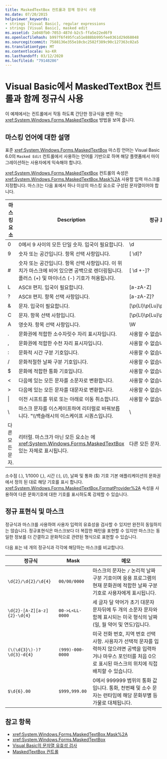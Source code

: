 ```yaml
---
title: MaskedTextBox 컨트롤과 함께 정규식 사용
ms.date: 07/20/2015
helpviewer_keywords:
- strings [Visual Basic], regular expressions
- strings [Visual Basic], masked edit
ms.assetid: 2a048fb0-7053-487d-b2c5-ffa5e22ed6f9
ms.openlocfilehash: b997f6f495fca51e888bb995fee0361d29d68048
ms.sourcegitcommit: 7588136e355e10cbc2582f389c90c127363c02a5
ms.translationtype: MT
ms.contentlocale: ko-KR
ms.lasthandoff: 03/12/2020
ms.locfileid: "79148286"
---
```

# <a name="using-regular-expressions-with-the-maskedtextbox-control-in-visual-basic"></a>Visual Basic에서 MaskedTextBox 컨트롤과 함께 정규식 사용
이 예제에서는 컨트롤에서 작동 하도록 간단한 정규식을 변환 하는 <xref:System.Windows.Forms.MaskedTextBox> 방법을 보여 줍니다.  
  
## <a name="description-of-the-masking-language"></a>마스킹 언어에 대한 설명  
 표준 <xref:System.Windows.Forms.MaskedTextBox> 마스킹 언어는 Visual Basic 6.0의 `Masked Edit` 컨트롤에서 사용하는 언어를 기반으로 하며 해당 플랫폼에서 마이그레이션하는 사용자에게 익숙해야 합니다.  
  
 <xref:System.Windows.Forms.MaskedTextBox> 컨트롤의 속성은 <xref:System.Windows.Forms.MaskedTextBox.Mask%2A> 사용할 입력 마스크를 지정합니다. 마스크는 다음 표에서 하나 이상의 마스킹 요소로 구성된 문자열이어야 합니다.  
  
|마스킹 요소|Description|정규 표현식 요소|  
|---------------------|-----------------|--------------------------------|  
|0|0에서 9 사이의 모든 단일 숫자. 입국이 필요합니다.|\d|  
|9|숫자 또는 공간입니다. 항목 선택 사항입니다.|[ \d]?|  
|#|숫자 또는 공간입니다. 항목 선택 사항입니다. 이 위치가 마스크에 비어 있으면 공백으로 렌더링됩니다. 플러스 (+) 및 마이너스 (-) 기호가 허용됩니다.|[ \d +-]?|  
|L|ASCII 편지. 입국이 필요합니다.|[a-zA-Z]|  
|?|ASCII 편지. 항목 선택 사항입니다.|[a-zA-Z]?|  
|&|문자. 입국이 필요합니다.|[\p{Ll}\p{Lu}\p{Lt}\p{Lm}\p{Lo}]|  
|C|문자. 항목 선택 사항입니다.|[\p{Ll}\p{Lu}\p{Lt}\p{Lm}\p{Lo}?|  
|A|영숫자. 항목 선택 사항입니다.|\W|  
|.|문화권에 적합한 소수자릿수 자리 표시자입니다.|사용할 수 없습니다.|  
|,|문화권에 적합한 수천 자리 표시자입니다.|사용할 수 없습니다.|  
|:|문화적 시간 구분 기호입니다.|사용할 수 없습니다.|  
|/|문화적절한 날짜 구분 기호입니다.|사용할 수 없습니다.|  
|$|문화에 적합한 통화 기호입니다.|사용할 수 없습니다.|  
|\<|다음에 있는 모든 문자를 소문자로 변환합니다.|사용할 수 없습니다.|  
|>|다음에 있는 모든 문자를 대문자로 변환합니다.|사용할 수 없습니다.|  
|&#124;|이전 시프트를 위로 또는 아래로 이동 취소합니다.|사용할 수 없습니다.|  
|&#92;|마스크 문자를 이스케이프하여 리터럴로 바꿔보릅니다. "\\\\백슬래시의 이스케이프 시퀀스입니다.|&#92;|  
|다른 모든 문자.|리터럴. 마스크가 아닌 모든 요소는 에 <xref:System.Windows.Forms.MaskedTextBox>있는 자체로 표시됩니다.|다른 모든 문자.|  
  
 소수점 (.), 1/1000 (,), 시간 (:), (/), 날짜 및 통화 ($) 기호 기본 애플리케이션의 문화권에서 정의 된 대로 해당 기호를 표시 합니다. <xref:System.Windows.Forms.MaskedTextBox.FormatProvider%2A> 속성을 사용하여 다른 문화기호에 대한 기호를 표시하도록 강제할 수 있습니다.  
  
## <a name="regular-expressions-and-masks"></a>정규 표현식 및 마스크  
 정규식과 마스크를 사용하여 사용자 입력의 유효성을 검사할 수 있지만 완전히 동일하지는 않습니다. 정규표현식은 마스크보다 더 복잡한 패턴을 표현할 수 있지만 마스크는 동일한 정보를 더 간결하고 문화적으로 관련된 형식으로 표현할 수 있습니다.  
  
 다음 표는 네 개의 정규식과 각각에 해당하는 마스크를 비교합니다.  
  
|정규식|Mask|메모|  
|------------------------|----------|-----------|  
|`\d{2}/\d{2}/\d{4}`|`00/00/0000`|마스크의 문자는 `/` 논리적 날짜 구분 기호이며 응용 프로그램의 현재 문화권에 적합한 날짜 구분 기호로 사용자에게 표시됩니다.|  
|`\d{2}-[A-Z][a-z]{2}-\d{4}`|`00->L<LL-0000`|세 글자 달 약어가 초기 대문자 문자뒤에 두 개의 소문자 문자와 함께 표시되는 미국 형식의 날짜(일, 월 약어 및 연도)입니다.|  
|`(\(\d{3}\)-)?\d{3}-d{4}`|`(999)-000-0000`|미국 전화 번호, 지역 번호 선택 사항. 사용자가 선택적 문자를 입력하지 않으려면 공백을 입력하거나 마우스 포인터를 처음 0으로 표시된 마스크의 위치에 직접 배치할 수 있습니다.|  
|`$\d{6}.00`|`$999,999.00`|0에서 999999 범위의 통화 값입니다. 통화, 천번째 및 소수 문자는 런타임에 해당 문화부별 등가물로 대체됩니다.|  
  
## <a name="see-also"></a>참고 항목

- <xref:System.Windows.Forms.MaskedTextBox.Mask%2A>
- <xref:System.Windows.Forms.MaskedTextBox>
- [Visual Basic의 문자열 유효성 검사](../../../../visual-basic/programming-guide/language-features/strings/validating-strings.md)
- [MaskedTextBox 컨트롤](../../../../framework/winforms/controls/maskedtextbox-control-windows-forms.md)
